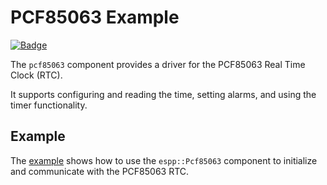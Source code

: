 # PCF85063 Example

[![Badge](https://components.espressif.com/components/espp/pcf85063/badge.svg)](https://components.espressif.com/components/espp/pcf85063)

The `pcf85063` component provides a driver for the PCF85063 Real Time Clock (RTC).

It supports configuring and reading the time, setting alarms, and using the timer functionality.

## Example

The [example](./example) shows how to use the `espp::Pcf85063` component to initialize and
communicate with the PCF85063 RTC. 
